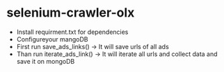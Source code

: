 # selenium-crawler-olx

- Install requirment.txt for dependencies
- Configureyour mangoDB 
- First run save_ads_links() -> It will save urls of all ads
- Than run iterate_ads_link() -> It will iterate all urls and collect data and save it on mongoDB
